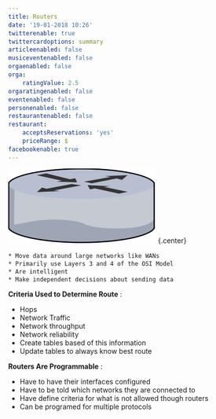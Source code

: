 ```yaml
---
title: Routers
date: '19-01-2018 10:26'
twitterenable: true
twittercardoptions: summary
articleenabled: false
musiceventenabled: false
orgaenabled: false
orga:
    ratingValue: 2.5
orgaratingenabled: false
eventenabled: false
personenabled: false
restaurantenabled: false
restaurant:
    acceptsReservations: 'yes'
    priceRange: $
facebookenable: true
---
```


![](ROUTER.png)   {.center}

```
* Move data around large networks like WANs
* Primarily use Layers 3 and 4 of the OSI Model
* Are intelligent
* Make independent decisions about sending data
```

**Criteria Used to Determine Route** :
* Hops
* Network Traffic
* Network throughput
* Network reliability
* Create tables based of this information
* Update tables to always know best route


**Routers Are Programmable** :
* Have to have their interfaces configured
* Have to be told which networks they are connected to
* Have define criteria for what is not allowed though routers
* Can be programed for multiple protocols

